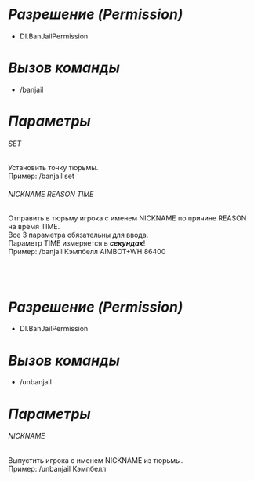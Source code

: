 # _Разрешение (Permission)_
* DI.BanJailPermission

# _Вызов команды_
* /banjail

# _Параметры_
###### SET
  Установить точку тюрьмы.<br>
  Пример: /banjail set

###### NICKNAME REASON TIME
  Отправить в тюрьму игрока с именем NICKNAME по причине REASON на время TIME.<br>
  Все 3 параметра обязательны для ввода.<br>
  Параметр TIME измеряется в _**секундах**_!<br>
  Пример: /banjail Кэмпбелл AIMBOT+WH 86400

<br><br>

# _Разрешение (Permission)_
* DI.BanJailPermission

# _Вызов команды_
* /unbanjail

# _Параметры_
###### NICKNAME
  Выпустить игрока с именем NICKNAME из тюрьмы.<br>
  Пример: /unbanjail Кэмпбелл
